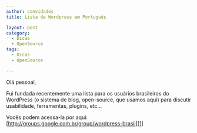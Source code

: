 ```yaml
---
author: convidados
title: Lista de Wordpress em Português

layout: post
category:
  - Dicas
  - OpenSource
tags:
  - Dicas
  - OpenSource

---
```

Olá pessoal,

Fui fundada recentemente uma lista para os usuários brasileiros do WordPress (o sistema de blog, open-source, que usamos aqui) para discutir usabilidade, ferramentas, plugins, etc…

Vocês podem acessa-la por aqui: [http://groups.google.com.br/group/wordpress-brasil][1] 














 [1]: http://groups.google.com.br/group/wordpress-brasil "WordPress Brasil Lista"





